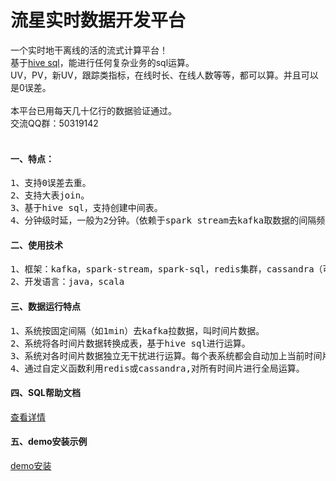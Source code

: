流星实时数据开发平台
===================

一个实时地干离线的活的流式计算平台！<br />
基于[hive sql](https://cwiki.apache.org/confluence/display/Hive/LanguageManual)，能进行任何复杂业务的sql运算。<br />
UV，PV，新UV，跟踪类指标，在线时长、在线人数等等，都可以算。并且可以是0误差。<br /><br />
本平台已用每天几十亿行的数据验证通过。<br />
交流QQ群：50319142<br /><br />


#### 一、特点：
<pre>
1、支持0误差去重。
2、支持大表join。
3、基于hive sql，支持创建中间表。
4、分钟级时延，一般为2分钟。（依赖于spark stream去kafka取数据的间隔频次）
</pre>

#### 二、使用技术
<pre>
1、框架：kafka，spark-stream，spark-sql，redis集群，cassandra（可选），mysql
2、开发语言：java，scala
</pre>

#### 三、数据运行特点
<pre>
1、系统按固定间隔（如1min）去kafka拉数据，叫时间片数据。
2、系统将各时间片数据转换成表，基于hive sql进行运算。
3、系统对各时间片数据独立无干扰进行运算。每个表系统都会自动加上当前时间片的uuid。
4、通过自定义函数利用redis或cassandra,对所有时间片进行全局运算。
</pre>

#### 四、SQL帮助文档
[查看详情](https://github.com/meteorchenwu/meteor/blob/master/SQL.md)

#### 五、demo安装示例
[demo安装](https://github.com/meteorchenwu/meteor/blob/master/INSTALL.md)

